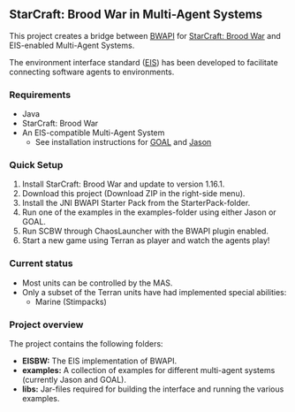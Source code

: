 ## StarCraft: Brood War in Multi-Agent Systems

This project creates a bridge between [BWAPI](https://code.google.com/p/bwapi/ "BWAPI") for [StarCraft: Brood War](http://us.blizzard.com/en-us/games/sc/ "StarCraft: Brood War") and EIS-enabled Multi-Agent Systems. 

The environment interface standard ([EIS](https://github.com/eishub/eis/wiki "EIS")) has been developed to facilitate connecting software agents to environments. 

### Requirements
* Java
* StarCraft: Brood War
* An EIS-compatible Multi-Agent System
  * See installation instructions for [GOAL](https://github.com/andreasschmidtjensen/scbw-mas/wiki/Installation-instructions:-GOAL "GOAL") and [Jason](https://github.com/andreasschmidtjensen/scbw-mas/wiki/Installation-instructions:-Jason "Jason")

### Quick Setup
1. Install StarCraft: Brood War and update to version 1.16.1.
3. Download this project (Download ZIP in the right-side menu).
4. Install the JNI BWAPI Starter Pack from the StarterPack-folder.
5. Run one of the examples in the examples-folder using either Jason or GOAL.
6. Run SCBW through ChaosLauncher with the BWAPI plugin enabled.
7. Start a new game using Terran as player and watch the agents play!

### Current status

- Most units can be controlled by the MAS.
- Only a subset of the Terran units have had implemented special abilities:
	- Marine (Stimpacks)

### Project overview
The project contains the following folders:

* **EISBW:** The EIS implementation of BWAPI. 
* **examples:** A collection of examples for different multi-agent systems (currently Jason and GOAL).
* **libs:** Jar-files required for building the interface and running the various examples.
